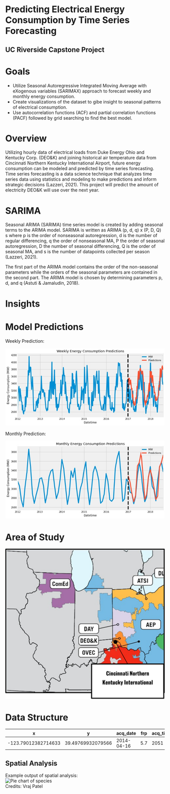 # Predicting Electrical Energy Consumption by Time Series Forecasting
## UC Riverside Capstone Project 
# Goals
- Utilize Seasonal Autoregressive Integrated Moving Average with eXogenous variables (SARIMAX) approach to forecast weekly and monthly energy consumption.  
- Create visualizations of the dataset to gibe insight to seasonal patterns of electrical consumption.
- Use autocorrelation functions (ACF) and partial correlation functions (PACF) followed by grid searching to find the best model.

# Overview
Utilizing hourly data of electrical loads from Duke Energy Ohio and Kentucky Corp. (DEO&K) and joining historical air temperature data from Cincinnati Northern Kentucky International Airport, future energy consumption can be modeled and predicted by time series forecasting. Time series forecasting is a data science technique that analyzes time series data using statistics and modeling to make predictions and inform strategic decisions (Lazzeri, 2021). This project will predict the amount of electricity DEO&K will use over the next year.   

# SARIMA

Seasonal ARIMA (SARIMA) time series model is created by adding seasonal terms to the ARIMA model. SARIMA is written as 
ARIMA (p, d, q) x (P, D, Q) s 
where p is the order of nonseasonal autoregression, d is the number of regular differencing, q the order of nonseasonal MA, P the order of seasonal autoregression, D the number of seasonal differencing, Q is the order of seasonal MA, and s is the number of datapoints collected per season (Lazzeri, 2021).

The first part of the ARIMA model contains the order of the non-seasonal parameters while the orders of the seasonal parameters are contained in the second part. The ARIMA model is chosen by determining parameters p, d, and q (Astuti & Jamaludin, 2018). 

# Insights
# Model Predictions
Weekly Prediction:

![Pie chart of species](images/WeeklyPred.jpg)

Monthly Prediction:

![Pie chart of species](images/MonthlyPred.jpg) 


# Area of Study
![Pie chart of species](images/AreaofStudy.png) 

# Data Structure

|                  x|                 y|  acq_date| frp| acq_time|County|
|-------------------|------------------|----------|----|---------|------|
|-123.79012382714633| 39.49769932079566|2014-04-16| 5.7|     2051| 06045|



## Spatial Analysis
Example output of spatial analysis:  
![Pie chart of species](images/spatial_analysis100klegendsmall.png)  
Credits: Vraj Patel
